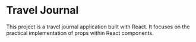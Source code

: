 # Travel Journal

This project is a travel journal application built with React. It focuses on the practical implementation of props within React components.
